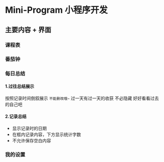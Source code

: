 ﻿# Mini-Program 小程序开发

## 主要内容 + 界面
### 课程表
### 番茄钟
### 每日总结
#### 1.过往总结展示
按照记录时间倒叙展示
`不能删改哦~`
过一天有过一天的收获 不必隐藏 好好看看过去的自己吧

#### 2.记录总结
+ 显示记录时的日期
+ 在框内记录内容，下方显示统计字数
+ 不允许保存空白内容
### 我的设置
